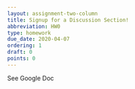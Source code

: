 ```yaml
---
layout: assignment-two-column
title: Signup for a Discussion Section!
abbreviation: HW0
type: homework
due_date: 2020-04-07
ordering: 1
draft: 0
points: 0
---
```


See Google Doc